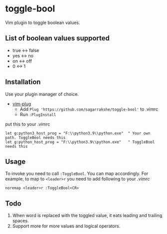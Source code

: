 # toggle-bool

Vim plugin to toggle boolean values.


## List of boolean values supported

- true <-> false 
- yes <-> no 
- on <-> off
- 0 <-> 1


## Installation

Use your plugin manager of choice.

- [vim-plug](https://github.com/junegunn/vim-plug)
  - Add `Plug 'https://github.com/sagarrakshe/toggle-bool'` to .vimrc
  - Run `:PlugInstall`


put this to your .vimrc
```
let g:python3_host_prog = "F:\\python3.9\\python.exe"  " Your own path. ToggleBool needs this
let g:python_host_prog = "F:\\python3.9\\python.exe"   " ToggleBool needs this
```

## Usage

To invoke you need to call `:ToggleBool`. You can map accordingly.
For example, to map to `<leader>r` you need to add following to your *.vimrc*

    noremap <leader>r :ToggleBool<CR>

## Todo

1. When word is replaced with the toggled value, it eats leading and trailing
   spaces.
2. Support more for more values and logical operators.

